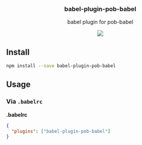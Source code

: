 <h3 align="center">
  babel-plugin-pob-babel
</h3>

<p align="center">
  babel plugin for pob-babel
</p>

<p align="center">
  <a href="https://npmjs.org/package/babel-plugin-pob-babel"><img src="https://img.shields.io/npm/v/babel-plugin-pob-babel.svg?style=flat-square"></a>
</p>

## Install

```bash
npm install --save babel-plugin-pob-babel
```

## Usage

### Via `.babelrc`

**.babelrc**

```json
{
  "plugins": ["babel-plugin-pob-babel"]
}
```
